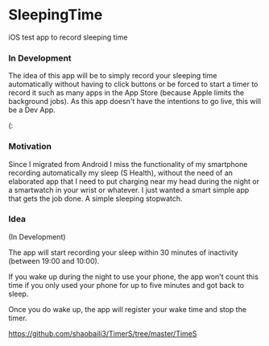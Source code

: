 # SleepingTime
iOS test app to record sleeping time

### In Development

The idea of this app will be to simply record your sleeping time automatically without having to click buttons or be forced to start a timer to record it such as many apps in the App Store (because Apple limits the background jobs). As this app doesn't have the intentions to go live, this will be a Dev App.


(:


### Motivation

Since I migrated from Android I miss the functionality of my smartphone recording automatically my sleep (S Health), without the need of an elaborated app that I need to put charging near my head during the night or a smartwatch in your wrist or whatever. I just wanted a smart simple app that gets the job done. A simple sleeping stopwatch.


### Idea

(In Development)

The app will start recording your sleep within 30 minutes of inactivity (between 19:00 and 10:00).

If you wake up during the night to use your phone, the app won't count this time if you only used your phone for up to five minutes and got back to sleep.

Once you do wake up, the app will register your wake time and stop the timer.



https://github.com/shaobaili3/TimerS/tree/master/TimeS
